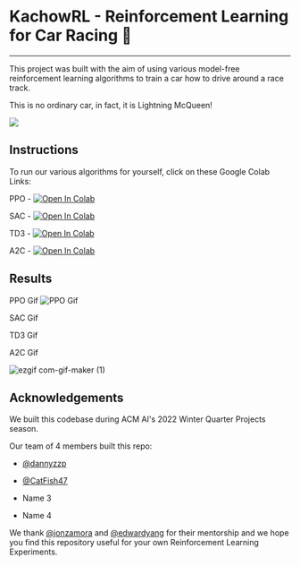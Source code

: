 # KachowRL - Reinforcement Learning for Car Racing 🚗

---

This project was built with the aim of using various model-free reinforcement learning algorithms to train a car how to drive around a race track.

This is no ordinary car, in fact, it is Lightning McQueen!

![](https://m.media-amazon.com/images/I/61X6TToE4fL._AC_SX679_.jpg)

## Instructions

To run our various algorithms for yourself, click on these Google Colab Links:

PPO - [![Open In Colab](https://colab.research.google.com/assets/colab-badge.svg)](https://colab.research.google.com/drive/107R7FSObAqTtgIz9CQaxJnMayKybAu7U?usp=sharing)

SAC - [![Open In Colab](https://colab.research.google.com/assets/colab-badge.svg)](https://colab.research.google.com/github/dataprofessor/beta-lactamase/blob/main/beta_lactamase_data.ipynb)

TD3 - [![Open In Colab](https://colab.research.google.com/assets/colab-badge.svg)](https://colab.research.google.com/github/dataprofessor/beta-lactamase/blob/main/beta_lactamase_data.ipynb)

A2C - [![Open In Colab](https://colab.research.google.com/assets/colab-badge.svg)](https://colab.research.google.com/drive/1gUTf1Ae1yOf5QI8e-j-UCCUND7a4EcTp?usp=sharing)

## Results

PPO Gif
![PPO Gif](/gifs/ppo_results.gif)

SAC Gif

TD3 Gif

A2C Gif

![ezgif com-gif-maker (1)](https://user-images.githubusercontent.com/65028732/160671355-3b85a61a-1bfb-4230-8e4f-21d002d7bc06.gif)

## Acknowledgements

We built this codebase during ACM AI's 2022 Winter Quarter Projects season.

Our team of 4 members built this repo:

- [@dannyzzp](https://github.com/dannyzzp)

- [@CatFish47](https://github.com/CatFish47)
- Name 3
- Name 4

We thank [@jonzamora](https://github.com/jonzamora) and [@edwardyang](https://github.com/edwardyang12) for their mentorship and we hope you find this repository useful for your own Reinforcement Learning Experiments.

